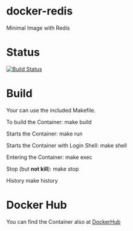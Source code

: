 docker-redis
==============

Minimal Image with Redis

# Status
[![Build Status](https://travis-ci.org/bodsch/docker-redis.svg?branch=1701-02)](https://travis-ci.org/bodsch/docker-redis)

# Build

Your can use the included Makefile.

To build the Container:
    make build

Starts the Container:
    make run

Starts the Container with Login Shell:
    make shell

Entering the Container:
    make exec

Stop (but **not kill**):
    make stop

History
    make history


# Docker Hub

You can find the Container also at  [DockerHub](https://hub.docker.com/r/bodsch/docker-redis/)
